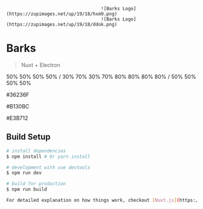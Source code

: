                                        ![Barks Logo](https://zupimages.net/up/19/18/hxm9.png)
                                       ![Barks Logo](https://zupimages.net/up/19/18/ddok.png)
# Barks

> Nuxt + Electron

50% 50% 50% 50% / 30% 70% 30% 70%
80% 80% 80% 80% / 50% 50% 50% 50%

#36236F

#B130BC

#E3B712

## Build Setup

``` bash
# install dependencies
$ npm install # Or yarn install

# development with vue devtools
$ npm run dev

# build for production
$ npm run build

For detailed explanation on how things work, checkout [Nuxt.js](https://github.com/nuxt/nuxt.js), [Electron.js](https://electronjs.org/), and [electron-builder](https://www.electron.build/).
